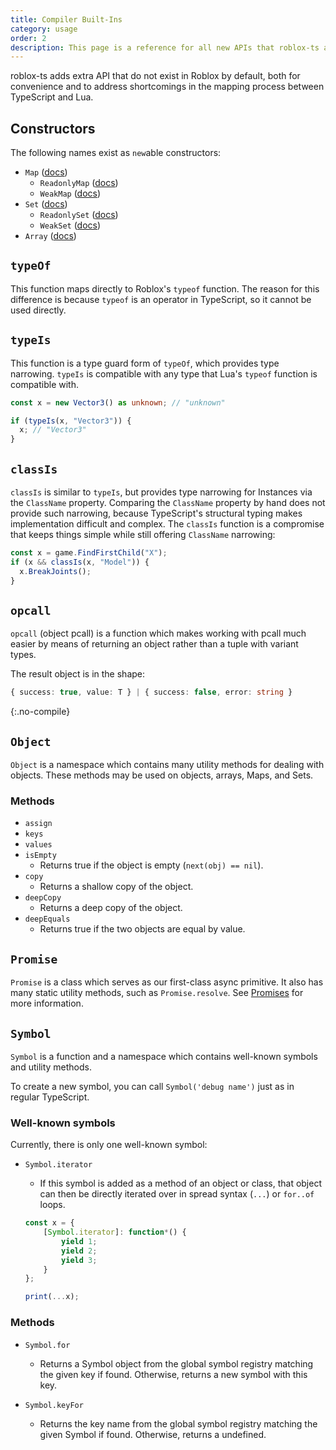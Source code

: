 ```yaml
---
title: Compiler Built-Ins
category: usage
order: 2
description: This page is a reference for all new APIs that roblox-ts adds that do not exist in Roblox.
---
```


roblox-ts adds extra API that do not exist in Roblox by default, both for convenience and to address shortcomings in the mapping process between TypeScript and Lua.

## Constructors

The following names exist as `new`able constructors:

- `Map` ([docs](/types/interfaces/_es_d_.map.html))
    - `ReadonlyMap` ([docs](/types/interfaces/_es_d_.readonlymap.html))
    - `WeakMap` ([docs](/types/interfaces/_es_d_.weakmap.html))
- `Set` ([docs](/types/interfaces/_es_d_.set.html))
    - `ReadonlySet` ([docs](/types/interfaces/_es_d_.readonlyset.html))
    - `WeakSet` ([docs](/types/interfaces/_es_d_.weakset.html))
- `Array` ([docs](/types/interfaces/_es_d_.array.html))

## `typeOf`

This function maps directly to Roblox's `typeof` function. The reason for this difference is because `typeof` is an operator in TypeScript, so it cannot be used directly.

## `typeIs`

This function is a type guard form of `typeOf`, which provides type narrowing. `typeIs` is compatible with any type that Lua's `typeof` function is compatible with. 

```ts
const x = new Vector3() as unknown; // "unknown"

if (typeIs(x, "Vector3")) {
  x; // "Vector3"
}
```

## `classIs`

`classIs` is similar to `typeIs`, but provides type narrowing for Instances via the `ClassName` property. Comparing the `ClassName` property by hand does not provide such narrowing, because TypeScript's structural typing makes implementation difficult and complex. The `classIs` function is a compromise that keeps things simple while still offering `ClassName` narrowing: 

```ts
const x = game.FindFirstChild("X");
if (x && classIs(x, "Model")) {
  x.BreakJoints();
}
```

## `opcall`

`opcall` (object pcall) is a function which makes working with pcall much easier by means of returning an object rather than a tuple with variant types.

The result object is in the shape:
```ts
{ success: true, value: T } | { success: false, error: string }
```
{:.no-compile}

## `Object`

`Object` is a namespace which contains many utility methods for dealing with objects. These methods may be used on objects, arrays, Maps, and Sets.

### Methods

- `assign`
- `keys`
- `values`
- `isEmpty`
  - Returns true if the object is empty (`next(obj) == nil`).
- `copy`
  - Returns a shallow copy of the object.
- `deepCopy`
  - Returns a deep copy of the object.
- `deepEquals`
  - Returns true if the two objects are equal by value.

## `Promise`

`Promise` is a class which serves as our first-class async primitive. It also has many static utility methods, such as `Promise.resolve`. See [Promises](/docs/guides/promises) for more information.

## `Symbol`

`Symbol` is a function and a namespace which contains well-known symbols and utility methods.

To create a new symbol, you can call `Symbol('debug name')` just as in regular TypeScript.

### Well-known symbols

Currently, there is only one well-known symbol:

- `Symbol.iterator`
  - If this symbol is added as a method of an object or class, that object can then be directly iterated over in spread syntax (`...`) or `for..of` loops.

  ```ts
  const x = {
      [Symbol.iterator]: function*() {
          yield 1;
          yield 2;
          yield 3;
      }
  };

  print(...x);
  ```

### Methods

- `Symbol.for`
  - Returns a Symbol object from the global symbol registry matching the given key if found. Otherwise, returns a new symbol with this key.

- `Symbol.keyFor`
  - Returns the key name from the global symbol registry matching the given Symbol if found. Otherwise, returns a undefined.
